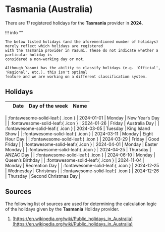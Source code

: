# Tasmania (Australia)

There are _11_ registered holidays for the **Tasmania** provider in **2024**.

!!! info ""

    The below listed holidays (and the aforementioned number of holidays) merely reflect which holidays are registered
    with the Tasmania provider in Yasumi. These do not indicate whether a particular holiday is
    considered a non-working day or not.

    Although Yasumi has the ability to classify holidays (e.g. 'Official', 'Regional', etc.), this isn't optimal
    feature and we are working on a different classification system.

## Holidays

|     | Date | Day of the week | Name |
| --- | ---- | --------------- | ---- |

| :fontawesome-solid-leaf:{ .icon } | 2024-01-01 | Monday | New Year’s Day |
| :fontawesome-solid-leaf:{ .icon } | 2024-01-26 | Friday | Australia Day |
| :fontawesome-solid-leaf:{ .icon } | 2024-03-05 | Tuesday | King Island Show |
| :fontawesome-solid-leaf:{ .icon } | 2024-03-11 | Monday | Eight Hour Day |
| :fontawesome-solid-leaf:{ .icon } | 2024-03-29 | Friday | Good Friday |
| :fontawesome-solid-leaf:{ .icon } | 2024-04-01 | Monday | Easter Monday |
| :fontawesome-solid-leaf:{ .icon } | 2024-04-25 | Thursday | ANZAC Day |
| :fontawesome-solid-leaf:{ .icon } | 2024-06-10 | Monday | Queen’s Birthday |
| :fontawesome-solid-leaf:{ .icon } | 2024-11-04 | Monday | Recreation Day |
| :fontawesome-solid-leaf:{ .icon } | 2024-12-25 | Wednesday | Christmas |
| :fontawesome-solid-leaf:{ .icon } | 2024-12-26 | Thursday | Second Christmas Day |

## Sources

The following list of sources are used for determining the calculation logic of
the holidays given by the **Tasmania** Holiday provider.

1. [https://en.wikipedia.org/wiki/Public_holidays_in_Australia](https://en.wikipedia.org/wiki/Public_holidays_in_Australia)
